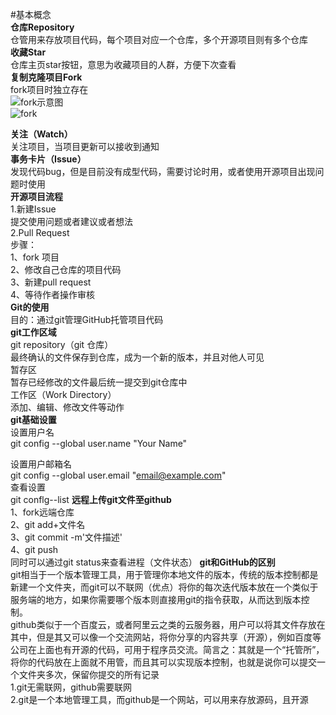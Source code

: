#基本概念  
**仓库Repository**  
仓管用来存放项目代码，每个项目对应一个仓库，多个开源项目则有多个仓库  
**收藏Star**  
仓库主页star按钮，意思为收藏项目的人群，方便下次查看  
**复制克隆项目Fork**  
fork项目时独立存在  
![fork示意图](C:\Users\ASUS\Desktop\64311f6d-fa32-4de8-8a90-833b944acfff.png)  
![fork](C:\Users\ASUS\Desktop\8a13f402-fc79-4722-b7da-ac015ab6b5e1.png)  

**关注（Watch）**  
关注项目，当项目更新可以接收到通知  
**事务卡片（Issue）**  
发现代码bug，但是目前没有成型代码，需要讨论时用，或者使用开源项目出现问题时使用  
**开源项目流程**  
1.新建Issue  
提交使用问题或者建议或者想法  
2.Pull Request  
步骤：  
1、fork 项目  
2、修改自己仓库的项目代码  
3、新建pull request  
4、等待作者操作审核  
**Git的使用**  
目的：通过git管理GitHub托管项目代码  
**git工作区域**  
git repository（git 仓库）  
最终确认的文件保存到仓库，成为一个新的版本，并且对他人可见  
暂存区  
暂存已经修改的文件最后统一提交到git仓库中  
工作区（Work Directory）  
添加、编辑、修改文件等动作  
**git基础设置**  
设置用户名  
git config --global user.name "Your Name"
  
设置用户邮箱名  
git config --global user.email "email@example.com"  
查看设置  
git conflg--list
**远程上传git文件至github**  
1、fork远端仓库  
2、git add+文件名  
3、git commit -m'文件描述'  
4、git push  
同时可以通过git status来查看进程（文件状态） 
**git和GitHub的区别**  
git相当于一个版本管理工具，用于管理你本地文件的版本，传统的版本控制都是新建一个文件夹，而git可以不联网（优点）将你的每次迭代版本放在一个类似于服务端的地方，如果你需要哪个版本则直接用git的指令获取，从而达到版本控制。  
github类似于一个百度云，或者阿里云之类的云服务器，用户可以将其文件存放在其中，但是其又可以像一个交流网站，将你分享的内容共享（开源），例如百度等公司在上面也有开源的代码，可用于程序员交流。简言之：其就是一个“托管所”，将你的代码放在上面就不用管，而且其可以实现版本控制，也就是说你可以提交一个文件夹多次，保留你提交的所有记录  
1.git无需联网，github需要联网  
2.git是一个本地管理工具，而github是一个网站，可以用来存放源码，且开源
  
